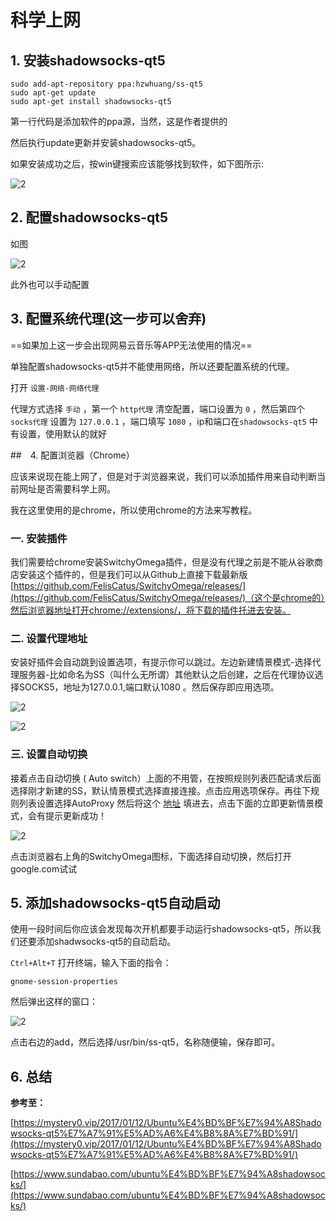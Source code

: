 # 科学上网

## 1. 安装shadowsocks-qt5

```shell
sudo add-apt-repository ppa:hzwhuang/ss-qt5
sudo apt-get update
sudo apt-get install shadowsocks-qt5
```

第一行代码是添加软件的ppa源，当然，这是作者提供的

然后执行update更新并安装shadowsocks-qt5。

如果安装成功之后，按win键搜索应该能够找到软件，如下图所示:

![2](http://ww1.sinaimg.cn/large/006alGmrly1fzinc5bfsnj305a06bwf9.jpg)

## 2. 配置shadowsocks-qt5

如图

![2](http://ww1.sinaimg.cn/large/006alGmrly1fzincefungj30ry0fdn1m.jpg)

此外也可以手动配置

## 3. 配置系统代理(这一步可以舍弃)

==如果加上这一步会出现网易云音乐等APP无法使用的情况==

单独配置shadowsocks-qt5并不能使用网络，所以还要配置系统的代理。

打开 `设置-网络-网络代理`

代理方式选择 `手动` ，第一个 `http代理` 清空配置，端口设置为 `0` ，然后第四个 `socks代理` 设置为 `127.0.0.1` ，端口填写 `1080` ，ip和端口在`shadowsocks-qt5` 中有设置，使用默认的就好

##　4. 配置浏览器（Chrome）

应该来说现在能上网了，但是对于浏览器来说，我们可以添加插件用来自动判断当前网址是否需要科学上网。

我在这里使用的是chrome，所以使用chrome的方法来写教程。

### 一. 安装插件

我们需要给chrome安装SwitchyOmega插件，但是没有代理之前是不能从谷歌商店安装这个插件的，但是我们可以从Github上直接下载最新版 [https://github.com/FelisCatus/SwitchyOmega/releases/](https://github.com/FelisCatus/SwitchyOmega/releases/)（这个是chrome的）然后浏览器地址打开chrome://extensions/，将下载的插件托进去安装。

### 二. 设置代理地址

安装好插件会自动跳到设置选项，有提示你可以跳过。左边新建情景模式-选择代理服务器-比如命名为SS（叫什么无所谓）其他默认之后创建，之后在代理协议选择SOCKS5，地址为127.0.0.1,端口默认1080 。然后保存即应用选项。

![2](http://ww1.sinaimg.cn/large/006alGmrly1fzincu11s2j30gm0h4wgg.jpg)

![2](http://ww1.sinaimg.cn/large/006alGmrly1fzind2q63xj30w80eugnf.jpg)

### 三. 设置自动切换

接着点击自动切换 ( Auto switch）上面的不用管，在按照规则列表匹配请求后面选择刚才新建的SS，默认情景模式选择直接连接。点击应用选项保存。再往下规则列表设置选择AutoProxy 然后将这个 [地址](https://raw.githubusercontent.com/gfwlist/gfwlist/master/gfwlist.txt) 填进去，点击下面的立即更新情景模式，会有提示更新成功！

![2](http://ww1.sinaimg.cn/large/006alGmrly1fzindbc2f3j31050iatbk.jpg)

点击浏览器右上角的SwitchyOmega图标，下面选择自动切换，然后打开google.com试试

## 5. 添加shadowsocks-qt5自动启动

使用一段时间后你应该会发现每次开机都要手动运行shadowsocks-qt5，所以我们还要添加shadwsocks-qt5的自动启动。

`Ctrl+Alt+T` 打开终端，输入下面的指令：

`gnome-session-properties`

然后弹出这样的窗口：

![2](http://ww1.sinaimg.cn/large/006alGmrly1fzindz385zj30ge0edwfa.jpg)

点击右边的add，然后选择/usr/bin/ss-qt5，名称随便输，保存即可。

## 6. 总结

**参考至：**

[https://mystery0.vip/2017/01/12/Ubuntu%E4%BD%BF%E7%94%A8Shadowsocks-qt5%E7%A7%91%E5%AD%A6%E4%B8%8A%E7%BD%91/](https://mystery0.vip/2017/01/12/Ubuntu%E4%BD%BF%E7%94%A8Shadowsocks-qt5%E7%A7%91%E5%AD%A6%E4%B8%8A%E7%BD%91/)

[https://www.sundabao.com/ubuntu%E4%BD%BF%E7%94%A8shadowsocks/](https://www.sundabao.com/ubuntu%E4%BD%BF%E7%94%A8shadowsocks/)
